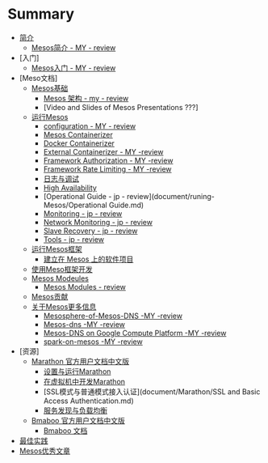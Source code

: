 # Summary

* [简介](OverView/README.md)
    * [Mesos简介 - MY - review](OverView/Introduction-of-Mesos.md)
* [入门]
    * [Mesos入门 - MY - review](primer/Mesos-of-Getting-Started.md)
* [Meso文档]
    * [Mesos基础](document/Mesos-Fundamentals)
       * [Mesos 架构 - my - review](OverView/Mesos-Architecture.md)
       * [Video and Slides of Mesos Presentations ???]
    * [运行Mesos](document/runing-Mesos)
       * [configuration - MY - review](document/runing-Mesos/Configuration.md)
       * [Mesos Containerizer](document/runing-Mesos/Mesos-Containerizer.md)
       * [Docker Containerizer](document/runing-Mesos/Docker-Containerizer.md)
       * [External Containerizer - MY -review](document/runing-Mesos/External-Containerizer.md)
       * [Framework Authorization - MY -review](document/runing-Mesos/Framework-Authorization.md)
       * [Framework Rate Limiting - MY -review](document/runing-Mesos/Framework-Rate-Limiting.md)
       * [日志与调试](document/runing-Mesos/Mesos-of-Debug-and-Log.md)
       * [High Availability](document/runing-Mesos/Mesos-High-Availability-Mode.md)
       * [Operational Guide - jp - review](document/runing-Mesos/Operational Guide.md)
       * [Monitoring - jp - review](document/runing-Mesos/Mesos-Observability-Metrics.md)
       * [Network Monitoring - jp - review](document/runing-Mesos/Network-Monitoring.md)
       * [Slave Recovery - jp - review](document/runing-Mesos/Slave-Recovery.md)
       * [Tools - jp - review](document/runing-Mesos/Tools.md)
    * [运行Mesos框架](document/Running-mesos-Frameworks)
       * [建立在 Mesos 上的软件项目](document/Running-mesos-Frameworks/Software-projects-built-on-Mesos.md)
    * [使用Meso框架开发](document/Developing-Mesos-Frameworks)
    * [Mesos Modeules](document/Mesos-Modeules)
       * [Mesos Modules - review](document/Mesos-Modeules/Mesos-Modules.md)
    * [Mesos贡献](document/Contributing-to-Mesos)
    * [关于Mesos更多信息](document/More-info-about-Mesos)
	    * [Mesosphere-of-Mesos-DNS -MY -review](OverView/Mesosphere-of-Mesos-DNS.md)
	    * [Mesos-dns -MY -review](OverView/mesos-dns.md)
	    * [Mesos-DNS on Google Compute Platform -MY -review](OverView/Mesos-DNS-on-Google-Compute-Platform.md)
	    * [spark-on-mesos -MY -review](OverView/spark-on-mesos.md)
* [资源]
    * [Marathon 官方用户文档中文版](resource)
	    * [设置与运行Marathon](document/Marathon/Marathon.md)
	    * [在虚拟机中开发Marathon](document/Marathon/developing-vm.md)
	    * [SSL模式与普通模式接入认证](document/Marathon/SSL and Basic Access Authentication.md)
	    * [服务发现与负载均衡](document/Marathon/Service-Discovery.md)
    * [Bmaboo 官方用户文档中文版](resource)
	    * [Bmaboo 文档](document/Bmaboo/Bmaboo.md)
* [最佳实践](best-practices)
* [Mesos优秀文章](excellent—article)
